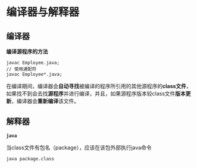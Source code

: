 # 编译器与解释器

## 编译器

**编译源程序的方法** 

```
javac Employee.java;
// 使用通配符
javac Employee*.java;
```

在编译期间，编译器会**自动寻找**被编译的程序所引用的其他源程序的**class文件**，如果找不到会去找**源程序**并进行编译，并且，如果源程序版本较class文件**版本更新**，编译器会**重新编译**该文件。

## 解释器

**`java`** 

当class文件有包名（package），应该在该包外部执行java命令

```shell
java package.class
```

